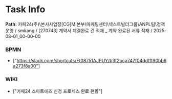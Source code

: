 # Task Info

**Path:** 카페24(주)\본사사업장\[CG]MI본부\마케팅센터\넥스트빌더그룹\ANPL팀\정책운영 / smkang / [270743] 계약서 체결완료 건 적재 _ 계약 완료된 서류 적재 / 2025-08-01_00-00-00

### BPMN
- ["https://slack.com/shortcuts/Ft08751AJPUY/b3f2bca747f04ddfff90bb6a273f8a00"]

### WIKI
- ["카페24 스마트애즈 신청 프로세스 완료 현황"]

